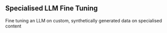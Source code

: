 ## Specialised LLM Fine Tuning

Fine tuning an LLM on custom, synthetically generated data on specialised content
